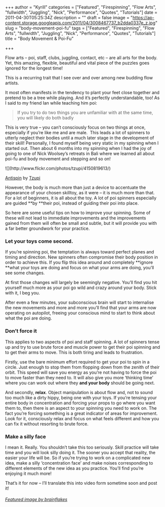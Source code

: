 +++
author = "Kyrill"
categories = ["Featured", "Firespinning", "Flow Arts", "fullwidth", "Juggling", "Nick", "Performance", "Quotes", "Tutorials"]
date = 2011-04-30T05:25:34Z
description = ""
draft = false
image = "https://ap-content.storage.googleapis.com/2011/04/3008467737_b2dda0337e_z.jpg"
slug = "body-movement-poi-fu"
tags = ["Featured", "Firespinning", "Flow Arts", "fullwidth", "Juggling", "Nick", "Performance", "Quotes", "Tutorials"]
title = "Body Movement & Poi-Fu"

+++


Flow arts – poi, staff, clubs, juggling, contact, etc – are all arts for the body. Yet, this amazing, flexible, beautiful and vital piece of the puzzles goes ignored for the longest time!

This is a recurring trait that I see over and over among new budding flow artists.

It most often manifests in the tendency to plant your feet close together and pretend to be a tree while playing. And it’s perfectly understandable, too! As I said to my friend Ian while teaching him poi:

> If you try to do two things you are unfamiliar with at the same time, you will likely do both badly

This is very true – you can’t consciously focus on two things at once, especially if you’re like me and are male.  This leads a lot of spinners to utterly neglect their bodies until a much later stage in the development of their skill! Personally, I found myself being very static in my spinning when I started out. Then about 6 months into my spinning when I had the joy of going to one of Nick Woolsey’s retreats in Bali where we learned all about poi-fu and body movement and stepping and so on!

<div class="wp-caption alignright" style="width: 360px;">
![](http://www.flickr.com/photos/tzupi/4150819613/)


[Antispin](http://www.flickr.com/photos/tzupi/4150819613/) by [Tzupi](http://www.flickr.com/photos/tzupi/)

</div>However, the body is much more than just a device to accentuate the appearance of your chosen skilltoy, as it were – it is much more than that. For a lot of beginners, it is all about the toy. A lot of poi spinners especially are guided **by **their poi, instead of guiding their poi into place.

So here are some useful tips on how to improve your spinning. Some of these will not lead to immediate improvements and the improvements gained from them will often be small and subtle, but it will provide you with a far better groundwork for your practice.

### Let your toys come second.

If you’re spinning poi, the temptation is always toward perfect planes and timing and direction. New spinners often compromise their body position in order to achieve this. If you flip this idea around and completely **ignore **what your toys are doing and focus on what your arms are doing, you’ll see some changes.

At first those changes will largely be seemingly negative. You’ll find you hit yourself much more as your poi go wild and crazy around your body. Stick with it, I beg you.

After even a few minutes, your subconscious brain will start to internalise the new movements and more and more you’ll find that your arms are now operating on autopilot, freeing your conscious mind to start to think about what the poi are doing.

### Don’t force it

This applies to two aspects of poi and staff spinning. A lot of spinners tense up and try to use brute force and muscle power to get their poi spinning and to get their arms to move. This is both tiring and leads to frustration.

Firstly, use the bare minimum effort required to get your poi to spin in a circle. Just enough to stop them from flopping down from the zenith of their orbit. This speed will save you energy as you’re not having to force the poi to move faster than they need to. It will also give you more ‘thinking time’ where you can work out where they **and your body** should be going next.

And secondly, **relax**. Object manipulation is about flow and, not to sound too much like a dirty hippy, being one with your toys. If you’re tensing your entire body in concentration and forcing your props to go where you want them to, then there is an aspect to your spinning you need to work on. The fact you’re forcing something is a great indicator of areas for improvement. Look for it, consciously relax and focus on what feels different and how you can fix it without resorting to brute force.

### Make a silly face

I mean it. Really. You shouldn’t take this too seriously. Skill practice will take time and you will look silly doing it. The sooner you accept that reality, the easier your life will be. So if you’re trying to work on a complicated new idea, make a silly ‘concentration face’ and make noises corresponding to different elements of the new idea as you practice. You’ll find you’re enjoying it much more!

That’s it for now – I’ll translate this into video form sometime soon and post it!

###### [Featured image by brainflakes](http://www.flickr.com/photos/brainflakes/3008467737/)

 


